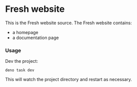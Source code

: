 # Fresh website

This is the Fresh website source. The Fresh website contains:

- a homepage
- a documentation page

### Usage

Dev the project:

```
deno task dev
```

This will watch the project directory and restart as necessary.
